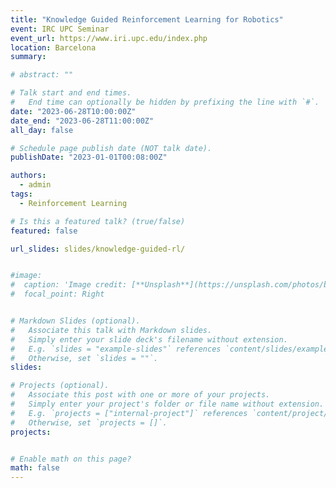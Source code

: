 ```yaml
---
title: "Knowledge Guided Reinforcement Learning for Robotics"
event: IRC UPC Seminar
event_url: https://www.iri.upc.edu/index.php
location: Barcelona
summary:

# abstract: ""

# Talk start and end times.
#   End time can optionally be hidden by prefixing the line with `#`.
date: "2023-06-28T10:00:00Z"
date_end: "2023-06-28T11:00:00Z"
all_day: false

# Schedule page publish date (NOT talk date).
publishDate: "2023-01-01T00:08:00Z"

authors:
  - admin
tags:
  - Reinforcement Learning

# Is this a featured talk? (true/false)
featured: false

url_slides: slides/knowledge-guided-rl/


#image:
#  caption: 'Image credit: [**Unsplash**](https://unsplash.com/photos/bzdhc5b3Bxs)'
#  focal_point: Right


# Markdown Slides (optional).
#   Associate this talk with Markdown slides.
#   Simply enter your slide deck's filename without extension.
#   E.g. `slides = "example-slides"` references `content/slides/example-slides.md`.
#   Otherwise, set `slides = ""`.
slides:

# Projects (optional).
#   Associate this post with one or more of your projects.
#   Simply enter your project's folder or file name without extension.
#   E.g. `projects = ["internal-project"]` references `content/project/deep-learning/index.md`.
#   Otherwise, set `projects = []`.
projects:


# Enable math on this page?
math: false
---
```


